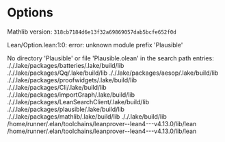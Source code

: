 # Options

Mathlib version: `318cb7184d6e13f32a69869057dab5bcfe652f0d`

Lean/Option.lean:1:0: error: unknown module prefix 'Plausible'

No directory 'Plausible' or file 'Plausible.olean' in the search path entries:
././.lake/packages/batteries/.lake/build/lib
././.lake/packages/Qq/.lake/build/lib
././.lake/packages/aesop/.lake/build/lib
././.lake/packages/proofwidgets/.lake/build/lib
././.lake/packages/Cli/.lake/build/lib
././.lake/packages/importGraph/.lake/build/lib
././.lake/packages/LeanSearchClient/.lake/build/lib
././.lake/packages/plausible/.lake/build/lib
././.lake/packages/mathlib/.lake/build/lib
././.lake/build/lib
/home/runner/.elan/toolchains/leanprover--lean4---v4.13.0/lib/lean
/home/runner/.elan/toolchains/leanprover--lean4---v4.13.0/lib/lean

